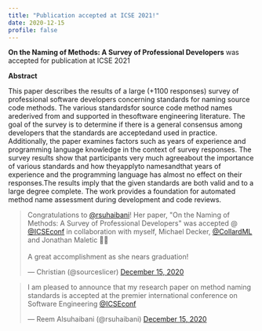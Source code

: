 ```yaml
---
title: "Publication accepted at ICSE 2021!"
date: 2020-12-15
profile: false
---
```


**On the Naming of Methods: A Survey of Professional Developers** was accepted for publication at ICSE 2021

<!--more-->
**Abstract**

This paper describes the results of a large (+1100 responses) survey of professional software developers concerning standards for naming source code methods. The various standardsfor source code method names arederived from and supported in thesoftware engineering literature. The goal of the survey is to determine if there is a general consensus among developers that the standards are acceptedand used in practice. Additionally, the paper examines factors such as years of experience and programming language knowledge in the context of survey responses. The survey results show that participants very much agreeabout the importance of various standards and how theyapplyto namesandthat years of experience and the programming language has almost no effect on their responses.The results imply that the given standards are both valid and to a large degree complete.  The work provides a foundation for automated method name assessment during development and code reviews.

<blockquote class="twitter-tweet"><p lang="en" dir="ltr">Congratulations to <a href="https://twitter.com/rsuhaibani?ref_src=twsrc%5Etfw">@rsuhaibani</a>! Her paper, &quot;On the Naming of Methods: A Survey of Professional Developers&quot; was accepted @ <a href="https://twitter.com/ICSEconf?ref_src=twsrc%5Etfw">@ICSEconf</a> in collaboration with myself, Michael Decker, <a href="https://twitter.com/CollardML?ref_src=twsrc%5Etfw">@CollardML</a> and Jonathan Maletic 🎊🎉<br><br>A great accomplishment as she nears graduation!</p>&mdash; Christian (@sourceslicer) <a href="https://twitter.com/sourceslicer/status/1338903775390691333?ref_src=twsrc%5Etfw">December 15, 2020</a></blockquote> <script async src="https://platform.twitter.com/widgets.js" charset="utf-8"></script>

<blockquote class="twitter-tweet"><p lang="en" dir="ltr">I am pleased to announce that my research paper on method naming standards is accepted at the premier international conference on Software Engineering <a href="https://twitter.com/ICSEconf?ref_src=twsrc%5Etfw">@ICSEconf</a></p>&mdash; Reem Alsuhaibani (@rsuhaibani) <a href="https://twitter.com/rsuhaibani/status/1338944127841472513?ref_src=twsrc%5Etfw">December 15, 2020</a></blockquote> <script async src="https://platform.twitter.com/widgets.js" charset="utf-8"></script>